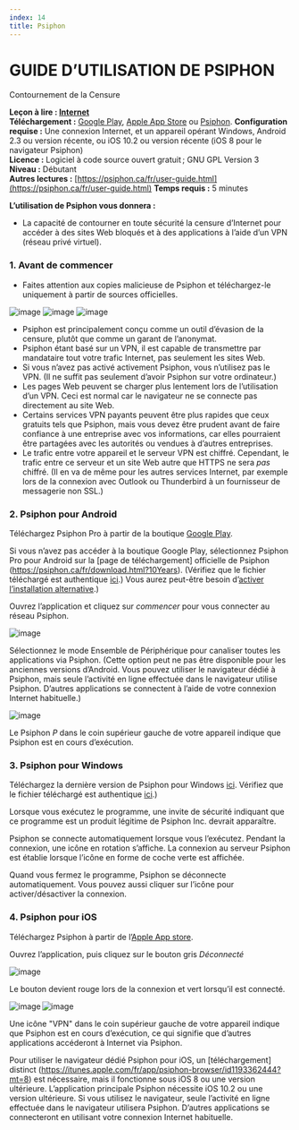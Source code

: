 ```yaml
---
index: 14
title: Psiphon
---
```

# GUIDE D’UTILISATION DE PSIPHON

Contournement de la Censure

**Leçon à lire : [Internet](umbrella://communications/the-internet)**  
**Téléchargement :** [Google Play](https://play.google.com/store/apps/details?id=com.psiphon3.subscription), [Apple App Store](https://itunes.apple.com/fr/app/psiphon/id1276263909?ls=1&mt=8) ou [Psiphon](https://psiphon.ca/fr/download.html). 
**Configuration requise :** Une connexion Internet, et un appareil opérant Windows, Android 2.3 ou version récente, ou iOS 10.2 ou version récente (iOS 8 pour le navigateur Psiphon)    
**Licence :** Logiciel à code source ouvert gratuit ; GNU GPL Version 3  
**Niveau :** Débutant  
**Autres lectures :** [https://psiphon.ca/fr/user-guide.html](https://psiphon.ca/fr/user-guide.html) 
**Temps requis :** 5 minutes

**L’utilisation de Psiphon vous donnera :**
- La capacité de contourner en toute sécurité la censure d’Internet pour accéder à des sites Web bloqués et à des applications à l’aide d’un VPN (réseau privé virtuel).

### 1. Avant de commencer

- Faites attention aux copies malicieuse de Psiphon et téléchargez-le uniquement à partir de sources officielles.

![image](tool_psiphon10.png)
![image](tool_psiphon11.png)
![image](tool_psiphon12.png)

- Psiphon est principalement conçu comme un outil d’évasion de la censure, plutôt que comme un garant de l’anonymat.
- Psiphon étant basé sur un VPN, il est capable de transmettre par mandataire tout votre trafic Internet, pas seulement les sites Web.
- Si vous n’avez pas activé activement Psiphon, vous n’utilisez pas le VPN. (Il ne suffit pas seulement d’avoir Psiphon sur votre ordinateur.)
- Les pages Web peuvent se charger plus lentement lors de l’utilisation d’un VPN. Ceci est normal car le navigateur ne se connecte pas directement au site Web.
- Certains services VPN payants peuvent être plus rapides que ceux gratuits tels que Psiphon, mais vous devez être prudent avant de faire confiance à une entreprise avec vos informations, car elles pourraient être partagées avec les autorités ou vendues à d’autres entreprises.
- Le trafic entre votre appareil et le serveur VPN est chiffré. Cependant, le trafic entre ce serveur et un site Web autre que HTTPS ne sera *pas* chiffré. (Il en va de même pour les autres services Internet, par exemple lors de la connexion avec Outlook ou Thunderbird à un fournisseur de messagerie non SSL.)

### 2. Psiphon pour Android

Téléchargez Psiphon Pro à partir de la boutique [Google Play](https://play.google.com/store/apps/details?id=com.psiphon3.subscription). 

Si vous n’avez pas accéder à la boutique Google Play, sélectionnez Psiphon Pro pour Android sur la [page de téléchargement] officielle de Psiphon (https://psiphon.ca/fr/download.html?10Years). (Vérifiez que le fichier téléchargé est authentique [ici](https://psiphon.ca/fr/faq.html#authentic-android).) Vous aurez peut-être besoin d’[activer l’installation alternative](https://psiphon.ca/fr/faq.html#android-enable-sideloading).)

Ouvrez l’application et cliquez sur *commencer* pour vous connecter au réseau Psiphon.

![image](tool_psiphon5.png)

Sélectionnez le mode Ensemble de Périphérique pour canaliser toutes les applications via Psiphon. (Cette option peut ne pas être disponible pour les anciennes versions d’Android. Vous pouvez utiliser le navigateur dédié à Psiphon, mais seule l’activité en ligne effectuée dans le navigateur utilise Psiphon. D’autres applications se connectent à l’aide de votre connexion Internet habituelle.)

![image](tool_psiphon6.png)

Le Psiphon *P* dans le coin supérieur gauche de votre appareil indique que Psiphon est en cours d’exécution.

### 3. Psiphon pour Windows

Téléchargez la dernière version de Psiphon pour Windows [ici](https://psiphon.ca/fr/download.html). Vérifiez que le fichier téléchargé est authentique [ici](https://psiphon.ca/fr/faq.html#authentic-windows).)

Lorsque vous exécutez le programme, une invite de sécurité indiquant que ce programme est un produit légitime de Psiphon Inc. devrait apparaître.

Psiphon se connecte automatiquement lorsque vous l’exécutez. Pendant la connexion, une icône en rotation s’affiche. La connexion au serveur Psiphon est établie lorsque l’icône en forme de coche verte est affichée.

Quand vous fermez le programme, Psiphon se déconnecte automatiquement. Vous pouvez aussi cliquer sur l’icône pour activer/désactiver la connexion.

### 4. Psiphon pour iOS

Téléchargez Psiphon à partir de l’[Apple App store](https://itunes.apple.com/fr/app/psiphon/id1276263909?ls=1&mt=8). 

Ouvrez l’application, puis cliquez sur le bouton gris *Déconnecté*

![image](tool_psiphon7.png)

Le bouton devient rouge lors de la connexion et vert lorsqu’il est connecté.

![image](tool_psiphon8.png) ![image](tool_psiphon9.png)

Une icône "VPN" dans le coin supérieur gauche de votre appareil indique que Psiphon est en cours d’exécution, ce qui signifie que d’autres applications accéderont à Internet via Psiphon.

Pour utiliser le navigateur dédié Psiphon pour iOS, un [téléchargement] distinct (https://itunes.apple.com/fr/app/psiphon-browser/id1193362444?mt=8) est nécessaire, mais il fonctionne sous iOS 8 ou une version ultérieure. L’application principale Psiphon nécessite iOS 10.2 ou une version ultérieure. Si vous utilisez le navigateur, seule l’activité en ligne effectuée dans le navigateur utilisera Psiphon. D’autres applications se connecteront en utilisant votre connexion Internet habituelle.